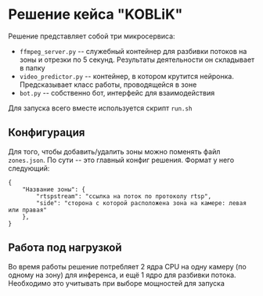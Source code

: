 # Решение кейса "KOBLiK"

Решение представляет собой три микросервиса: 

- `ffmpeg_server.py` -- служебный контейнер для разбивки потоков на зоны и отрезки по 5 секунд. Результаты деятельности он складывает в папку
- `video_predictor.py` -- контейнер, в котором крутится нейронка. Предсказывает класс работы, проводящейся в зоне
- `bot.py` -- собственно бот, интерфейс для взаимодействия

Для запуска всего вместе используется скрипт `run.sh`

## Конфигурация

Для того, чтобы добавить/удалить зоны можно поменять файл `zones.json`. По сути -- это главный конфиг решения. Формат у него следующий:

```
{
    "Название зоны": {
        "rtspstream": "ссылка на поток по протоколу rtsp",
        "side": "сторона с которой расположена зона на камере: левая или правая"
    },
}
```

## Работа под нагрузкой

Во время работы решение потребляет 2 ядра CPU на одну камеру (по одному на зону) для инференса, и ещё 1 ядро для разбивки потока. Необходимо это учитывать при выборе мощностей для запуска